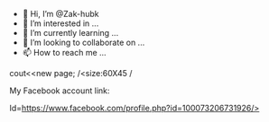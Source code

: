 - 👋 Hi, I’m @Zak-hubk
- 👀 I’m interested in ...
- 🌱 I’m currently learning ...
- 💞️ I’m looking to collaborate on ...
- 📫 How to reach me ...

<!---
Zak-hubk/Zak-hubk is a ✨ special ✨ repository because its `README.md` (this file) appears on your GitHub profile.
You can click the Preview link to take a look at your changes.
--->
cout<<new page; /<size:60X45 /

<p> My Facebook account link: 



Id=https://www.facebook.com/profile.php?id=100073206731926/>
